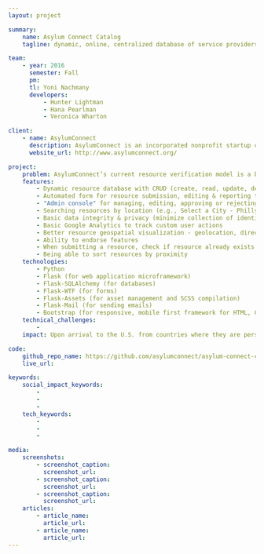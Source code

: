 ```yaml
---
layout: project

summary:
    name: Asylum Connect Catalog
    tagline: dynamic, online, centralized database of service providers useful to LGBTQ asylum seekers in the U.S.

team:
    - year: 2016
      semester: Fall
      pm:
      tl: Yoni Nachmany
      developers:
          - Hunter Lightman
          - Hana Pearlman
          - Veronica Wharton

client:
    - name: AsylumConnect
      description: AsylumConnect is an incorporated nonprofit startup creating the first website and mobile app to feature an online, centralized database of service providers for LGBTQ asylum seekers in the U.S. The AsylumConnect catalog will help persecuted LGBTQ people find fundamental human needs resources upon their arrival in the U.S.
      website_url: http://www.asylumconnect.org/

project:
    problem: AsylumConnect’s current resource verification model is a bottleneck, as volunteers must search for and independently verify resources for each city that the organization expands into. In addition, volunteers are not (all) members of our target community, and therefore not the best-equipped to verify whether or not a resource is LGBTQ-friendly, asylum seeker-friendly, etc. By allowing community members to tag, verify, endorse, and report resources, AsylumConnect will empower its niche and highly marginalized community while also keeping members as safe as possible.
    features:
        - Dynamic resource database with CRUD (create, read, update, delete) capabilities
        - Automated form for resource submission, editing & reporting that publishes publication requests to the admin console
        - "Admin console" for managing, editing, approving or rejecting resource submissions
        - Searching resources by location (e.g., Select a City - Philly / Seattle)
        - Basic data integrity & privacy (minimize collection of identifying user information)
        - Basic Google Analytics to track custom user actions
        - Better resource geospatial visualization - geolocation, directions, Google Street View
        - Ability to endorse features
        - When submitting a resource, check if resource already exists (de-duping)
        - Being able to sort resources by proximity
    technologies:
        - Python
        - Flask (for web application microframework)
        - Flask-SQLAlchemy (for databases)
        - Flask-WTF (for forms)
        - Flask-Assets (for asset management and SCSS compilation)
        - Flask-Mail (for sending emails)
        - Bootstrap (for responsive, mobile first framework for HTML, CSS, and JS)
    technical_challenges:
        -
    impact: Upon arrival to the U.S. from countries where they are persecuted because of their sexual orientation or gender expression, LGBTQ asylum seekers often have nowhere to go, no social support, and no legal right to work - many end up homeless. AsylumConnect strives to rectify this situation by assisting asylum seekers in locating and obtaining lifesaving resources. This simple idea has the potential to benefit an estimated 300,000 LGBTQ asylum seekers.

code:
    github_repo_name: https://github.com/asylumconnect/asylum-connect-catalog
    live_url:

keywords:
    social_impact_keywords:
        -
        -
        -
    tech_keywords:
        -
        -
        -

media:
    screenshots:
        - screenshot_caption:
          screenshot_url:
        - screenshot_caption:
          screenshot_url:
        - screenshot_caption:
          screenshot_url:
    articles:
        - article_name:
          article_url:
        - article_name:
          article_url:
---
```


